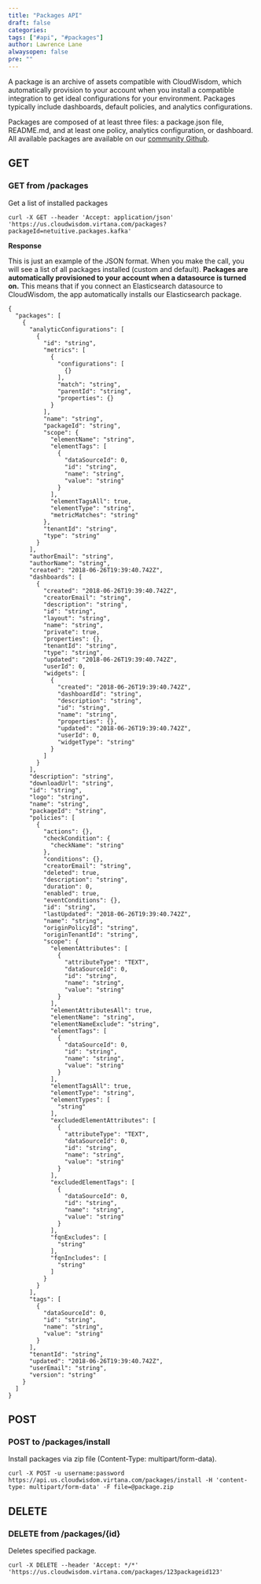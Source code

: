 ```yaml
---
title: "Packages API"
draft: false
categories:
tags: ["#api", "#packages"]
author: Lawrence Lane
alwaysopen: false
pre: ""
---
```


A package is an archive of assets compatible with CloudWisdom, which automatically provision to your account when you install a compatible integration to get ideal configurations for your environment. Packages typically include dashboards, default policies, and analytics configurations.

Packages are composed of at least three files: a package.json file, README.md, and at least one policy, analytics configuration, or dashboard. All available packages are available on our [community Github](https://github.com/netuitive-community-packages).

## GET

### GET from /packages
Get a list of installed packages

```
curl -X GET --header 'Accept: application/json' 'https://us.cloudwisdom.virtana.com/packages?packageId=netuitive.packages.kafka'
```

**Response**

This is just an example of the JSON format. When you make the call, you will see a list of all packages installed (custom and default). **Packages are automatically provisioned to your account when a datasource is turned on.** This means that if you connect an Elasticsearch datasource to CloudWisdom, the app automatically installs our Elasticsearch package.

```
{
  "packages": [
    {
      "analyticConfigurations": [
        {
          "id": "string",
          "metrics": [
            {
              "configurations": [
                {}
              ],
              "match": "string",
              "parentId": "string",
              "properties": {}
            }
          ],
          "name": "string",
          "packageId": "string",
          "scope": {
            "elementName": "string",
            "elementTags": [
              {
                "dataSourceId": 0,
                "id": "string",
                "name": "string",
                "value": "string"
              }
            ],
            "elementTagsAll": true,
            "elementType": "string",
            "metricMatches": "string"
          },
          "tenantId": "string",
          "type": "string"
        }
      ],
      "authorEmail": "string",
      "authorName": "string",
      "created": "2018-06-26T19:39:40.742Z",
      "dashboards": [
        {
          "created": "2018-06-26T19:39:40.742Z",
          "creatorEmail": "string",
          "description": "string",
          "id": "string",
          "layout": "string",
          "name": "string",
          "private": true,
          "properties": {},
          "tenantId": "string",
          "type": "string",
          "updated": "2018-06-26T19:39:40.742Z",
          "userId": 0,
          "widgets": [
            {
              "created": "2018-06-26T19:39:40.742Z",
              "dashboardId": "string",
              "description": "string",
              "id": "string",
              "name": "string",
              "properties": {},
              "updated": "2018-06-26T19:39:40.742Z",
              "userId": 0,
              "widgetType": "string"
            }
          ]
        }
      ],
      "description": "string",
      "downloadUrl": "string",
      "id": "string",
      "logo": "string",
      "name": "string",
      "packageId": "string",
      "policies": [
        {
          "actions": {},
          "checkCondition": {
            "checkName": "string"
          },
          "conditions": {},
          "creatorEmail": "string",
          "deleted": true,
          "description": "string",
          "duration": 0,
          "enabled": true,
          "eventConditions": {},
          "id": "string",
          "lastUpdated": "2018-06-26T19:39:40.742Z",
          "name": "string",
          "originPolicyId": "string",
          "originTenantId": "string",
          "scope": {
            "elementAttributes": [
              {
                "attributeType": "TEXT",
                "dataSourceId": 0,
                "id": "string",
                "name": "string",
                "value": "string"
              }
            ],
            "elementAttributesAll": true,
            "elementName": "string",
            "elementNameExclude": "string",
            "elementTags": [
              {
                "dataSourceId": 0,
                "id": "string",
                "name": "string",
                "value": "string"
              }
            ],
            "elementTagsAll": true,
            "elementType": "string",
            "elementTypes": [
              "string"
            ],
            "excludedElementAttributes": [
              {
                "attributeType": "TEXT",
                "dataSourceId": 0,
                "id": "string",
                "name": "string",
                "value": "string"
              }
            ],
            "excludedElementTags": [
              {
                "dataSourceId": 0,
                "id": "string",
                "name": "string",
                "value": "string"
              }
            ],
            "fqnExcludes": [
              "string"
            ],
            "fqnIncludes": [
              "string"
            ]
          }
        }
      ],
      "tags": [
        {
          "dataSourceId": 0,
          "id": "string",
          "name": "string",
          "value": "string"
        }
      ],
      "tenantId": "string",
      "updated": "2018-06-26T19:39:40.742Z",
      "userEmail": "string",
      "version": "string"
    }
  ]
}
```

## POST

### POST to /packages/install
Install packages via zip file (Content-Type: multipart/form-data).

```
curl -X POST -u username:password https://api.us.cloudwisdom.virtana.com/packages/install -H 'content-type: multipart/form-data' -F file=@package.zip
```

## DELETE

### DELETE from /packages/{id}
Deletes specified package.

```
curl -X DELETE --header 'Accept: */*' 'https://us.cloudwisdom.virtana.com/packages/123packageid123'
```
